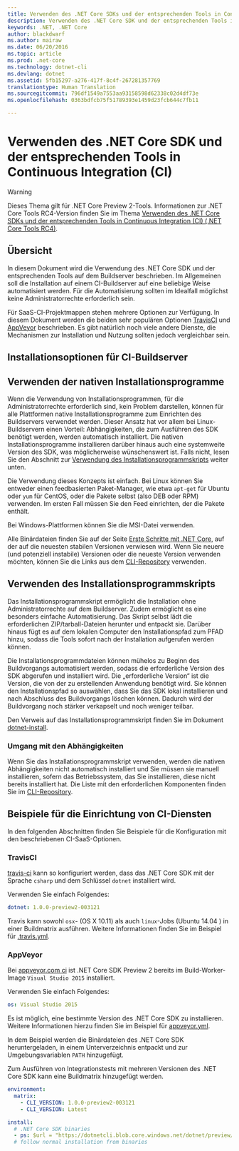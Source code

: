 ```yaml
---
title: Verwenden des .NET Core SDKs und der entsprechenden Tools in Continuous Integration (CI) | Microsoft-Dokumentation
description: Verwenden des .NET Core SDK und der entsprechenden Tools in Continuous Integration (CI)
keywords: .NET, .NET Core
author: blackdwarf
ms.author: mairaw
ms.date: 06/20/2016
ms.topic: article
ms.prod: .net-core
ms.technology: dotnet-cli
ms.devlang: dotnet
ms.assetid: 5fb15297-a276-417f-8c4f-267281357769
translationtype: Human Translation
ms.sourcegitcommit: 796df1549a7553aa93158598d62338c02d4df73e
ms.openlocfilehash: 0363bdfcb75f51789393e1459d23fcb644c7fb11

---
```


# <a name="using-net-core-sdk-and-tools-in-continuous-integration-ci"></a>Verwenden des .NET Core SDK und der entsprechenden Tools in Continuous Integration (CI)

> [!WARNING]
> Dieses Thema gilt für .NET Core Preview 2-Tools. Informationen zur .NET Core Tools RC4-Version finden Sie im Thema [Verwenden des .NET Core SDKs und der entsprechenden Tools in Continuous Integration (CI) (.NET Core Tools RC4)](../preview3/tools/using-ci-with-cli.md).

## <a name="overview"></a>Übersicht
In diesem Dokument wird die Verwendung des .NET Core SDK und der entsprechenden Tools auf dem Buildserver beschrieben. Im Allgemeinen soll die Installation auf einem CI-Buildserver auf eine beliebige Weise automatisiert werden. Für die Automatisierung sollten im Idealfall möglichst keine Administratorrechte erforderlich sein. 

Für SaaS-CI-Projektmappen stehen mehrere Optionen zur Verfügung. In diesem Dokument werden die beiden sehr populären Optionen [TravisCI](https://travis-ci.org/) und [AppVeyor](https://www.appveyor.com/) beschrieben. Es gibt natürlich noch viele andere Dienste, die Mechanismen zur Installation und Nutzung sollten jedoch vergleichbar sein.

## <a name="installation-options-for-ci-build-servers"></a>Installationsoptionen für CI-Buildserver

## <a name="using-the-native-installers"></a>Verwenden der nativen Installationsprogramme
Wenn die Verwendung von Installationsprogrammen, für die Administratorrechte erforderlich sind, kein Problem darstellen, können für alle Plattformen native Installationsprogramme zum Einrichten des Buildservers verwendet werden. Dieser Ansatz hat vor allem bei Linux-Buildservern einen Vorteil: Abhängigkeiten, die zum Ausführen des SDK benötigt werden, werden automatisch installiert. Die nativen Installationsprogramme installieren darüber hinaus auch eine systemweite Version des SDK, was möglicherweise wünschenswert ist. Falls nicht, lesen Sie den Abschnitt zur [Verwendung des Installationsprogrammskripts](#using-the-installer-script) weiter unten. 

Die Verwendung dieses Konzepts ist einfach. Bei Linux können Sie entweder einen feedbasierten Paket-Manager, wie etwa `apt-get` für Ubuntu oder `yum` für CentOS, oder die Pakete selbst (also DEB oder RPM) verwenden. Im ersten Fall müssen Sie den Feed einrichten, der die Pakete enthält.

Bei Windows-Plattformen können Sie die MSI-Datei verwenden. 

Alle Binärdateien finden Sie auf der Seite [Erste Schritte mit .NET Core](https://aka.ms/dotnetcoregs), auf der auf die neuesten stabilen Versionen verwiesen wird. Wenn Sie neuere (und potenziell instabile) Versionen oder die neueste Version verwenden möchten, können Sie die Links aus dem [CLI-Repository](https://github.com/dotnet/cli) verwenden. 

## <a name="using-the-installer-script"></a>Verwenden des Installationsprogrammskripts
Das Installationsprogrammskript ermöglicht die Installation ohne Administratorrechte auf dem Buildserver. Zudem ermöglicht es eine besonders einfache Automatisierung. Das Skript selbst lädt die erforderlichen ZIP/tarball-Dateien herunter und entpackt sie. Darüber hinaus fügt es auf dem lokalen Computer den Installationspfad zum PFAD hinzu, sodass die Tools sofort nach der Installation aufgerufen werden können. 

Die Installationsprogrammdateien können mühelos zu Beginn des Buildvorgangs automatisiert werden, sodass die erforderliche Version des SDK abgerufen und installiert wird. Die „erforderliche Version“ ist die Version, die von der zu erstellenden Anwendung benötigt wird. Sie können den Installationspfad so auswählen, dass Sie das SDK lokal installieren und nach Abschluss des Buildvorgangs löschen können. Dadurch wird der Buildvorgang noch stärker verkapselt und noch weniger teilbar. 

Den Verweis auf das Installationsprogrammskript finden Sie im Dokument [dotnet-install](dotnet-install-script.md). 

### <a name="dealing-with-the-dependencies"></a>Umgang mit den Abhängigkeiten
Wenn Sie das Installationsprogrammskript verwenden, werden die nativen Abhängigkeiten nicht automatisch installiert und Sie müssen sie manuell installieren, sofern das Betriebssystem, das Sie installieren, diese nicht bereits installiert hat. Die Liste mit den erforderlichen Komponenten finden Sie im [CLI-Repository](https://github.com/dotnet/core/blob/master/Documentation/prereqs.md). 

## <a name="ci-services-setup-examples"></a>Beispiele für die Einrichtung von CI-Diensten
In den folgenden Abschnitten finden Sie Beispiele für die Konfiguration mit den beschriebenen CI-SaaS-Optionen. 

### <a name="travisci"></a>TravisCI

[travis-ci](https://travis-ci.org/) kann so konfiguriert werden, dass das .NET Core SDK mit der Sprache `csharp` und dem Schlüssel `dotnet` installiert wird.

Verwenden Sie einfach Folgendes:

```yaml
dotnet: 1.0.0-preview2-003121
```

Travis kann sowohl `osx`- (OS X 10.11) als auch `linux`-Jobs (Ubuntu 14.04 ) in einer Buildmatrix ausführen. Weitere Informationen finden Sie im Beispiel für [.travis.yml](https://github.com/dotnet/docs/blob/master/.travis.yml).

### <a name="appveyor"></a>AppVeyor

Bei [appveyor.com ci](https://www.appveyor.com/) ist .NET Core SDK Preview 2 bereits im Build-Worker-Image `Visual Studio 2015` installiert.

Verwenden Sie einfach Folgendes:

```yaml
os: Visual Studio 2015
```

Es ist möglich, eine bestimmte Version des .NET Core SDK zu installieren. Weitere Informationen hierzu finden Sie im Beispiel für [appveyor.yml](https://github.com/dotnet/docs/blob/master/appveyor.yml). 

In dem Beispiel werden die Binärdateien des .NET Core SDK heruntergeladen, in einem Unterverzeichnis entpackt und zur Umgebungsvariablen `PATH` hinzugefügt.

Zum Ausführen von Integrationstests mit mehreren Versionen des .NET Core SDK kann eine Buildmatrix hinzugefügt werden.

```yaml
environment:
  matrix:
    - CLI_VERSION: 1.0.0-preview2-003121
    - CLI_VERSION: Latest

install:
  # .NET Core SDK binaries
  - ps: $url = "https://dotnetcli.blob.core.windows.net/dotnet/preview/Binaries/$($env:CLI_VERSION)/dotnet-dev-win-x64.$($env:CLI_VERSION.ToLower()).zip"
  # follow normal installation from binaries
```




<!--HONumber=Feb17_HO2-->


